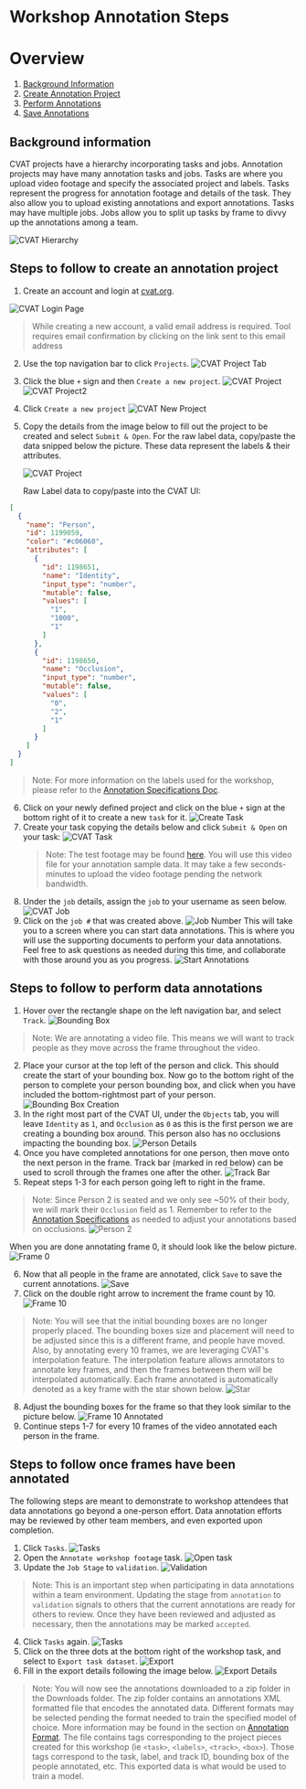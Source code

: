 # Workshop Annotation Steps

# Overview
1. [Background Information](#background-information)
2. [Create Annotation Project](#steps-to-follow-to-create-an-annotation-project)
3. [Perform Annotations](#steps-to-follow-to-perform-data-annotations)
4. [Save Annotations](#steps-to-follow-once-frames-have-been-annotated)

## Background information
CVAT projects have a hierarchy incorporating tasks and jobs.
Annotation projects may have many annotation tasks and jobs.
Tasks are where you upload video footage and specify the associated project and labels.
Tasks represent the progress for annotation footage and details of the task.
They also allow you to upload existing annotations and export annotations.
Tasks may have multiple jobs.
Jobs allow you to split up tasks by frame to divvy up the annotations among a team.

![CVAT Hierarchy](./assets/screenshots/hierarchy.jpg)

## Steps to follow to create an annotation project
1. Create an account and login at [cvat.org](https://app.cvat.ai/).

![CVAT Login Page](./assets/screenshots/cvatLoginPage.jpg)
> While creating a new account, a valid email address is required. Tool requires email confirmation by clicking on the link sent to this email address



2. Use the top navigation bar to click `Projects`.
    ![CVAT Project Tab](./assets/screenshots/projects.jpg)
3. Click the blue `+` sign and then `Create a new project`.
    ![CVAT Project](./assets/screenshots/createProject.jpg)
    ![CVAT Project2](./assets/screenshots/createProject2.jpg)
4. Click `Create a new project`
    ![CVAT New Project](./assets/screenshots/createProject2.jpg)
5. Copy the details from the image below to fill out the project to be created and select `Submit & Open`. 
      For the raw label data, copy/paste the data snipped below the picture. These data represent the labels & their attributes.
      
   ![CVAT Project](./assets/screenshots/projectDetails.jpg)

    Raw Label data to copy/paste into the CVAT UI: 
```json
[
  {
    "name": "Person",
    "id": 1199059,
    "color": "#c06060",
    "attributes": [
      {
        "id": 1198651,
        "name": "Identity",
        "input_type": "number",
        "mutable": false,
        "values": [
          "1",
          "1000",
          "1"
        ]
      },
      {
        "id": 1198650,
        "name": "Occlusion",
        "input_type": "number",
        "mutable": false,
        "values": [
          "0",
          "2",
          "1"
        ]
      }
    ]
  }
]
```
> Note: For more information on the labels used for the workshop, please refer to the [Annotation Specifications Doc](./annotationSpecifications.md).

6. Click on your newly defined project and click on the blue `+` sign at the bottom right of it to create a new `task` for it.
    ![Create Task](./assets/screenshots/createTask.jpg)
7. Create your task copying the details below and click `Submit & Open` on your task:
    ![CVAT Task](./assets/screenshots/taskDetails.jpg)
    > Note: The test footage may be found [here](./assets/video/workshopFootage.mp4).
      You will use this video file for your annotation sample data.
      It may take a few seconds-minutes to upload the video footage pending the network bandwidth.
8. Under the `job` details, assign the `job` to your username as seen below.
   ![CVAT Job](./assets/screenshots/assignJob.jpg)
9. Click on the `job #` that was created above.
    ![Job Number](./assets/screenshots/jobNumber.jpg)
This will take you to a screen where you can start data annotations.
This is where you will use the supporting documents to perform your data annotations.
Feel free to ask questions as needed during this time, and collaborate with those around you as you progress.
    ![Start Annotations](./assets/screenshots/startAnnotations.jpg)

## Steps to follow to perform data annotations
1. Hover over the rectangle shape on the left navigation bar, and select `Track`.
    ![Bounding Box](./assets/screenshots/personDetectionBox1.jpg)
> Note: We are annotating a video file.
> This means we will want to track people as they move across the frame throughout the video.
2. Place your cursor at the top left of the person and click.
This should create the start of your bounding box.
Now go to the bottom right of the person to complete your person bounding box,
and click when you have included the bottom-rightmost part of your person.
   ![Bounding Box Creation](./assets/screenshots/personDetectionBox2.jpg)
3. In the right most part of the CVAT UI, under the `Objects` tab, 
you will leave `Identity` as `1`, and `Occlusion` as `0` as this is the first person we are creating a bounding box around.
This person also has no occlusions impacting the bounding box.
    ![Person Details](./assets/screenshots/personDetails.jpg)
4. Once you have completed annotations for one person, then move onto the next person in the frame. Track bar (marked in red below) can be used to scroll through the frames one after the other.
    ![Track Bar](./assets/screenshots/trackBar.jpg)
5. Repeat steps 1-3 for each person going left to right in the frame.
> Note: Since Person 2 is seated and we only see ~50% of their body, 
> we will mark their `Occlusion` field as 1.
> Remember to refer to the [Annotation Specifications](./annotationSpecifications.md) as needed to adjust your annotations based on occlusions.
    ![Person 2](./assets/screenshots/person2.jpg)

When you are done annotating frame 0, it should look like the below picture.
    ![Frame 0](./assets/screenshots/frame0.jpg)

6. Now that all people in the frame are annotated, click `Save` to save the current annotations.
   ![Save](./assets/screenshots/save.jpg)
7. Click on the double right arrow to increment the frame count by 10.
    ![Frame 10](./assets/screenshots/frame10.jpg)
> Note: You will see that the initial bounding boxes are no longer properly placed.
> The bounding boxes size and placement will need to be adjusted since this is a different frame,
> and people have moved.
> Also, by annotating every 10 frames, we are leveraging CVAT's interpolation feature.
> The interpolation feature allows annotators to annotate key frames,
> and then the frames between them will be interpolated automatically.
> Each frame annotated is automatically denoted as a key frame with the star shown below.
> ![Star](./assets/screenshots/star.jpg)

8. Adjust the bounding boxes for the frame so that they look similar to the picture below.
    ![Frame 10 Annotated](./assets/screenshots/frame10Annotated.jpg)
9. Continue steps 1-7 for every 10 frames of the video annotated each person in the frame.

## Steps to follow once frames have been annotated

The following steps are meant to demonstrate to workshop attendees that data annotations go beyond a one-person effort.
Data annotation efforts may be reviewed by other team members, and even exported upon completion.

1. Click `Tasks`.
    ![Tasks](./assets/screenshots/tasks.jpg)
2. Open the `Annotate workshop footage` task.
    ![Open task](./assets/screenshots/openTask.jpg)
3. Update the `Job Stage` to `validation`.
   ![Validation](./assets/screenshots/validation.jpg)
> Note: This is an important step when participating in data annotations within a team environment.
> Updating the stage from `annotation` to `validation` signals to others that the current annotations are ready for others to review.
> Once they have been reviewed and adjusted as necessary, then the annotations may be marked `accepted`.
4. Click `Tasks` again.
    ![Tasks](./assets/screenshots/tasks.jpg)
5. Click on the three dots at the bottom right of the workshop task,
and select to `Export task dataset`.
    ![Export](./assets/screenshots/export.jpg)
6. Fill in the export details following the image below.
    ![Export Details](./assets/screenshots/exportDetails.jpg)
> Note: You will now see the annotations downloaded to a zip folder in the Downloads folder.
> The zip folder contains an annotations XML formatted file that encodes the annotated data. 
> Different formats may be selected pending the format needed to train the specified model of choice.
> More information may be found in the section on [Annotation Format](./annotationSpecifications.md#annotation-format).
> The file contains tags corresponding to the project pieces created for this workshop
> (ie `<task>`, `<labels>`, `<track>`, `<box>`). 
> Those tags correspond to the task, label, and track ID, bounding box of the people annotated, etc.
> This exported data is what would be used to train a model.